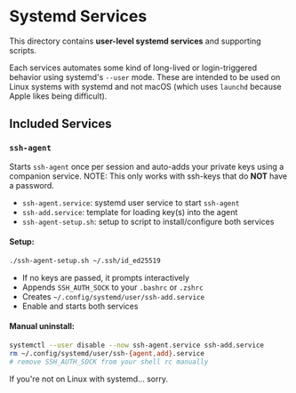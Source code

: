 # Systemd Services

This directory contains **user-level systemd services** and supporting scripts.

Each services automates some kind of long-lived or login-triggered behavior using systemd's
`--user` mode. These are intended to be used on Linux systems with systemd and not macOS (which uses `launchd` because Apple likes being difficult).

## Included Services

### `ssh-agent`

Starts `ssh-agent` once per session and auto-adds your private keys using a companion service.
NOTE: This only works with ssh-keys that do **NOT** have a password.

- `ssh-agent.service`: systemd user service to start `ssh-agent`
- `ssh-add.service`: template for loading key(s) into the agent
- `ssh-agent-setup.sh`: setup to script to install/configure both services

#### Setup:

```bash
./ssh-agent-setup.sh ~/.ssh/id_ed25519
```

- If no keys are passed, it prompts interactively
- Appends `SSH_AUTH_SOCK` to your `.bashrc` or `.zshrc`
- Creates `~/.config/systemd/user/ssh-add.service`
- Enable and starts both services

#### Manual uninstall:

```bash
systemctl --user disable --now ssh-agent.service ssh-add.service
rm ~/.config/systemd/user/ssh-{agent,add}.service
# remove SSH_AUTH_SOCK from your shell rc manually
```

If you're not on Linux with systemd... sorry.
